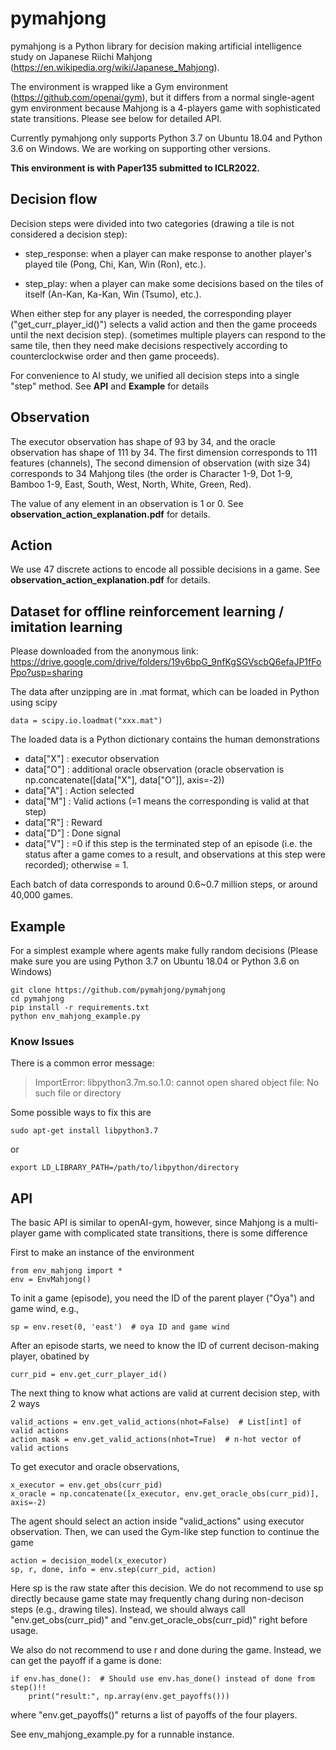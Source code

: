 # pymahjong

pymahjong is a Python library for decision making artificial intelligence study on Japanese Riichi Mahjong (https://en.wikipedia.org/wiki/Japanese_Mahjong). 

The environment is wrapped like a Gym environment (https://github.com/openai/gym), but it differs from a normal single-agent gym environment because Mahjong is a 4-players game with sophisticated state transitions. Please see below for detailed API.

Currently pymahjong only supports Python 3.7 on Ubuntu 18.04 and Python 3.6 on Windows. We are working on supporting other versions.

**This environment is with Paper135 submitted to ICLR2022.**


## Decision flow

Decision steps were divided into two categories (drawing a tile is not considered a decision step):
- step_response: when a player can make response to another player's played tile (Pong, Chi, Kan, Win (Ron), etc.).


- step_play: when a player can make some decisions based on the tiles of itself (An-Kan, Ka-Kan, Win (Tsumo), etc.).

When either step for any player is needed, the corresponding player ("get_curr_player_id()") selects a valid action and then the game proceeds until the next decision step). 
(sometimes multiple players can respond to the same tile, then they need make decisions respectively according to counterclockwise order and then game proceeds).

For convenience to AI study, we unified all decision steps into a single "step" method. See **API** and **Example** for details


##  Observation 

The executor observation has shape of 93 by 34, and the oracle observation has shape of 111 by 34. The first dimension corresponds to 111 features (channels),  The second dimension of observation (with size 34)  corresponds to 34 Mahjong tiles (the order is Character 1-9, Dot 1-9,  Bamboo 1-9, East, South, West, North, White, Green, Red). 

The value of any element in an observation is 1 or 0. See **observation_action_explanation.pdf** for details.


## Action 

We use 47 discrete actions to encode all possible decisions in a game. See **observation_action_explanation.pdf** for details.



## Dataset for offline reinforcement learning / imitation learning

Please downloaded from the anonymous link: https://drive.google.com/drive/folders/19v6bpG_9nfKgSGVscbQ6efaJP1fFoPpo?usp=sharing

The data after unzipping are in .mat format, which can be loaded in Python using scipy
```
data = scipy.io.loadmat("xxx.mat")
```
The loaded data is a Python dictionary contains the human demonstrations
- data["X"] : executor observation
- data["O"] : additional oracle observation (oracle observation is np.concatenate([data["X"], data["O"]], axis=-2))
- data["A"] : Action selected
- data["M"] : Valid actions (=1 means the corresponding is valid at that step)
- data["R"] : Reward
- data["D"] : Done signal
- data["V"] : =0 if this step is the terminated step of an episode 
  (i.e. the status after a game comes to a result, and observations at this step were recorded);
  otherwise = 1.

Each batch of data corresponds to around 0.6~0.7 million steps, or around 40,000 games. 

## Example

For a simplest example where agents make fully random decisions (Please make sure you are using Python 3.7 on Ubuntu 18.04 or Python 3.6 on Windows)
```
git clone https://github.com/pymahjong/pymahjong
cd pymahjong
pip install -r requirements.txt
python env_mahjong_example.py
```

### Know Issues
There is a common error message:

> ImportError: libpython3.7m.so.1.0: cannot open shared object file: No such file or directory

Some possible ways to fix this are
```
sudo apt-get install libpython3.7
```
or 
```
export LD_LIBRARY_PATH=/path/to/libpython/directory
```



## API

The basic API is similar to openAI-gym, however, 
since Mahjong is a multi-player game with complicated state transitions,
there is some difference 

First to make an instance of the environment
```
from env_mahjong import *
env = EnvMahjong()
```

To init a game (episode), you need the ID of the parent player ("Oya") and game wind, e.g.,
```
sp = env.reset(0, 'east')  # oya ID and game wind
```

After an episode starts, we need to know the ID of current decison-making player, obatined by 
```
curr_pid = env.get_curr_player_id()
```
The next thing to know what actions are valid at current decision step, with 2 ways
```
valid_actions = env.get_valid_actions(nhot=False)  # List[int] of valid actions
action_mask = env.get_valid_actions(nhot=True)  # n-hot vector of valid actions
```

To get executor and oracle observations, 
```
x_executor = env.get_obs(curr_pid)
x_oracle = np.concatenate([x_executor, env.get_oracle_obs(curr_pid)], axis=-2)
```
The agent should select an action inside "valid_actions" using executor observation.
Then, we can used the Gym-like step function to continue the game
```
action = decision_model(x_executor)
sp, r, done, info = env.step(curr_pid, action)
```
Here sp is the raw state after this decision.
We do not recommend to use sp directly because game state may frequently chang during non-decison steps (e.g., drawing tiles).
Instead, we should always call "env.get_obs(curr_pid)" and "env.get_oracle_obs(curr_pid)" right before usage.

We also do not recommend to use r and done during the game. Instead, we can get the payoff if a game is done:

```
if env.has_done():  # Should use env.has_done() instead of done from step()!!
    print("result:", np.array(env.get_payoffs()))
```
where "env.get_payoffs()" returns a list of payoffs of the four players.

See env_mahjong_example.py for a runnable instance.
